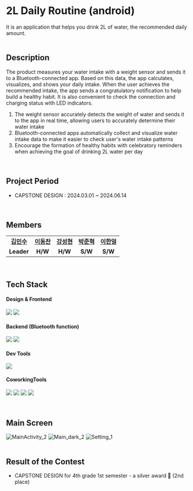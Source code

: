 # 2L Daily Routine (android)
It is an application that helps you drink 2L of water, the recommended daily amount.
<br><br>

## Description
The product measures your water intake with a weight sensor and sends it to a Bluetooth-connected app. 
Based on this data, the app calculates, visualizes, and shows your daily intake. 
When the user achieves the recommended intake, the app sends a congratulatory notification to help build a healthy habit. 
It is also convenient to check the connection and charging status with LED indicators.
<br>
1. The weight sensor accurately detects the weight of water and sends it to the app in real time, allowing users to accurately determine their water intake
2. Bluetooth-connected apps automatically collect and visualize water intake data to make it easier to check user's water intake patterns
3. Encourage the formation of healthy habits with celebratory reminders when achieving the goal of drinking 2L water per day
<br>

## Project Period
- CAPSTONE DESIGN : 2024.03.01 ~ 2024.06.14
<br>

## Members

<table>
   <tr>
    <td align="center"><b><a href="https://github.com/eksploit-kim">김민수</a></b></td>
    <td align="center"><b><a href="https://github.com/Chan0322">이동찬</a></b></td>
    <td align="center"><b><a href="https://github.com/KangPeanut">강성현</a></b></td>
    <td align="center"><b><a href="https://github.com/papjukuk">박준혁</a></b></td>
<td align="center"><b><a href="https://github.com/8haneol8">이한얼</a></b></td>
  </tr>
  <tr>
    <td align="center"><b>Leader</b></td>
    <td align="center"><b>H/W</b></td>
    <td align="center"><b>H/W</b></td>
    <td align="center"><b>S/W</b></td>
    <td align="center"><b>S/W</b></td>
  </tr>
</table>

<br/>

## Tech Stack
#### Design & Frontend

<p>
  <img src="https://img.shields.io/badge/Android-34A853?style=for-the-badge&logo=Android&logoColor=white"/>
  <img src="https://img.shields.io/badge/Gradle-02303A?style=for-the-badge&logo=Gradle&logoColor=white"/>
</p>

#### Backend (Bluetooth function)

<p>
  <img src="https://img.shields.io/badge/Android-34A853?style=for-the-badge&logo=Android&logoColor=white"/>
  <img src="https://img.shields.io/badge/Gradle-02303A?style=for-the-badge&logo=Gradle&logoColor=white"/>
</p>

#### Dev Tools

<p> 
  <img src="https://img.shields.io/badge/AndroidStudio-3DDC84?style=for-the-badge&logo=AndroidStudio&logoColor=white"/>
</p>

#### CoworkingTools

<p>
  <img src="https://img.shields.io/badge/git-%23F05033.svg?style=for-the-badge&logo=git&logoColor=white">
  <img src="https://img.shields.io/badge/github-%23121011.svg?style=for-the-badge&logo=github&logoColor=white"> 
  <img src="https://img.shields.io/badge/Notion-000000?style=for-the-badge&logo=notion&logoColor=white"/>
  <img src="https://img.shields.io/badge/ZOOM-0B5CFF?style=for-the-badge&logo=ZOOM&logoColor=white"/>
</p>
<br>

## Main Screen
![MainActivity_2](https://github.com/thanx-To-Dev-Minsoo/2L-daily-routine_Android/assets/136697128/1b462772-2dba-4c4c-ba04-4575b0c0fa41) ![Main_dark_2](https://github.com/thanx-To-Dev-Minsoo/2L-daily-routine_Android/assets/136697128/bf253487-c493-4722-81fc-1e2c0c09ef0a) ![Setting_1](https://github.com/thanx-To-Dev-Minsoo/2L-daily-routine_Android/assets/136697128/7f06286a-69d2-4296-87c0-2c34e33a77e2)
<br>
<br>

## Result of the Contest
- CAPSTONE DESIGN for 4th grade 1st semester - a silver award 🥈 (2nd place)
